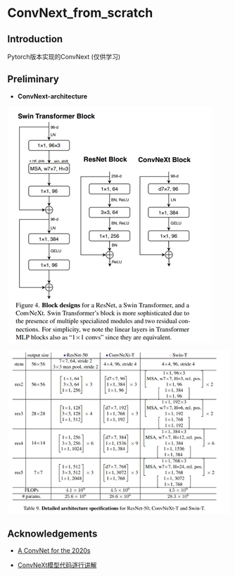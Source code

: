 # ConvNext_from_scratch

## Introduction

Pytorch版本实现的ConvNext (仅供学习)

## Preliminary

- **ConvNext-architecture**

![block](./assets/block.png)

![architecture](./assets/architecture.png)

## Acknowledgements

- [A ConvNet for the 2020s](https://github.com/facebookresearch/ConvNeXt?tab=readme-ov-file)

- [ConvNeXt模型代码逐行讲解](https://www.bilibili.com/video/BV11Y41137VA/?spm_id_from=333.1007.top_right_bar_window_history.content.click&vd_source=634f9cd56b5b0cf10f6976238630bd8d)
